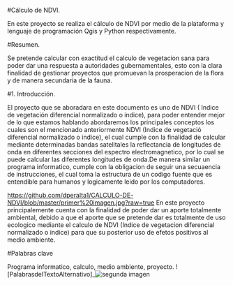 #Cálculo de NDVI.

En este proyecto se realiza el cálculo de NDVI por medio de la plataforma y lenguaje de programación Qgis y Python respectivamente.

#Resumen.

Se pretende calcular con exactitud el calculo de vegetacion sana para poder dar una respuesta a autoridades gubernamentales, esto con la clara finalidad de gestionar proyectos que promuevan la prosperacion de la flora y de manera secundaria de la fauna.

#1. Introducción.

El proyecto que se aboradara en este documento  es uno de NDVI ( Indice de vegetación diferencial normalizado o indice), para poder entender mejor de lo que estamos hablando abordaremos los principales conceptos los cuales son el mencionado anteriormente NDVI (Indice de vegetació diferencial normalizado o indice), el cual cumple con la finalidad de calcular mediante determinadas bandas satelitales la reflectancia de longitudes de onda en diferentes secciones del espectro electromagnetico, por lo cual se puede calcular las diferentes longitudes de onda.De manera similar un programa informatico, cumple con la obligacion de seguir una secuaencia de instrucciones, el cual toma la estructura de un codigo fuente que es entendible para humanos y logicamente leido por los computadores. 

https://github.com/dperalta1/CALCULO-DE-NDVI/blob/master/primer%20imagen.jpg?raw=true
En este proyecto principalemente cuenta con la finalidad de poder dar un aporte totalmente ambiental,  debido a que el aporte que se pretende dar es totalmente de uso ecologico mediante el calculo de NDVI (Indice de vegetacion diferencial normalizado o indice)  para que su posterior uso de efetos positivos al medio ambiente. 

#Palabras clave

Programa informatico, calculo, medio ambiente, proyecto.
![PalabrasdelTextoAlternativo]_![segunda imagen](https://user-images.githubusercontent.com/52055695/83089736-aaba6880-a05c-11ea-9734-6786c66cfd3b.jpg)


